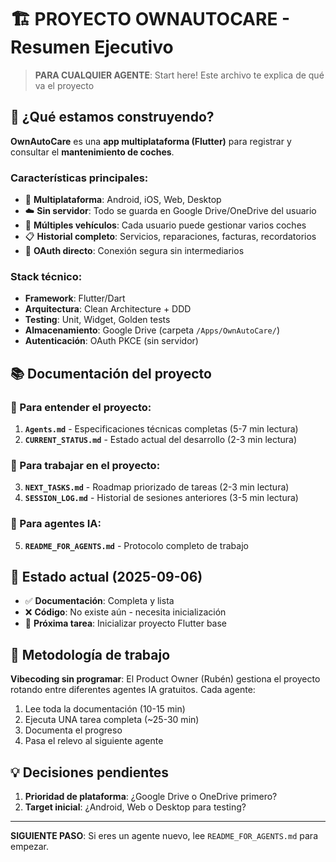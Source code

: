 # 🏗️ PROYECTO OWNAUTOCARE - Resumen Ejecutivo

> **PARA CUALQUIER AGENTE**: Start here! Este archivo te explica de qué va el proyecto

## 🎯 ¿Qué estamos construyendo?

**OwnAutoCare** es una **app multiplataforma (Flutter)** para registrar y consultar el **mantenimiento de coches**.

### Características principales:
- 📱 **Multiplataforma**: Android, iOS, Web, Desktop  
- ☁️ **Sin servidor**: Todo se guarda en Google Drive/OneDrive del usuario
- 🚗 **Múltiples vehículos**: Cada usuario puede gestionar varios coches
- 📋 **Historial completo**: Servicios, reparaciones, facturas, recordatorios
- 🔐 **OAuth directo**: Conexión segura sin intermediarios

### Stack técnico:
- **Framework**: Flutter/Dart
- **Arquitectura**: Clean Architecture + DDD  
- **Testing**: Unit, Widget, Golden tests
- **Almacenamiento**: Google Drive (carpeta `/Apps/OwnAutoCare/`)
- **Autenticación**: OAuth PKCE (sin servidor)

## 📚 Documentación del proyecto

### 📖 Para entender el proyecto:
1. **`Agents.md`** - Especificaciones técnicas completas (5-7 min lectura)
2. **`CURRENT_STATUS.md`** - Estado actual del desarrollo (2-3 min lectura)

### 🎯 Para trabajar en el proyecto:
3. **`NEXT_TASKS.md`** - Roadmap priorizado de tareas (2-3 min lectura)
4. **`SESSION_LOG.md`** - Historial de sesiones anteriores (3-5 min lectura)

### 🤖 Para agentes IA:
5. **`README_FOR_AGENTS.md`** - Protocolo completo de trabajo

## 🚀 Estado actual (2025-09-06)

- ✅ **Documentación**: Completa y lista
- ❌ **Código**: No existe aún - necesita inicialización  
- 🎯 **Próxima tarea**: Inicializar proyecto Flutter base

## 🔄 Metodología de trabajo

**Vibecoding sin programar**: El Product Owner (Rubén) gestiona el proyecto rotando entre diferentes agentes IA gratuitos. Cada agente:

1. Lee toda la documentación (10-15 min)
2. Ejecuta UNA tarea completa (~25-30 min)
3. Documenta el progreso
4. Pasa el relevo al siguiente agente

## 💡 Decisiones pendientes

1. **Prioridad de plataforma**: ¿Google Drive o OneDrive primero?
2. **Target inicial**: ¿Android, Web o Desktop para testing?

---

**SIGUIENTE PASO**: Si eres un agente nuevo, lee `README_FOR_AGENTS.md` para empezar.
